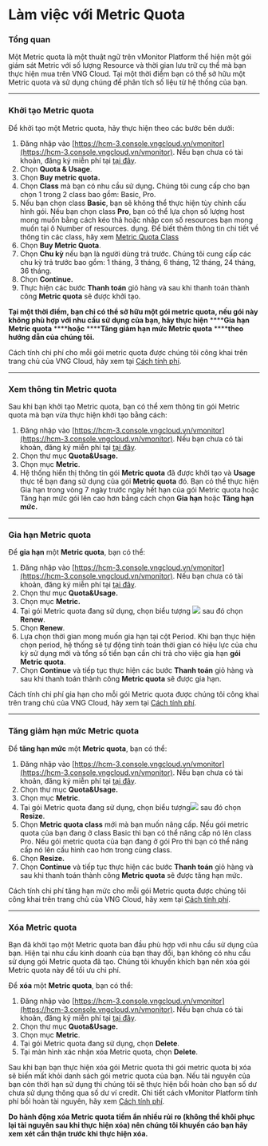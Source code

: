 # Làm việc với Metric Quota

### Tổng quan

Một Metric quota là một thuật ngữ trên vMonitor Platform thể hiện một gói giám sát Metric với số lượng Resource và thời gian lưu trữ cụ thể mà bạn thực hiện mua trên VNG Cloud. Tại một thời điểm bạn có thể sở hữu một Metric quota và sử dụng chúng để phân tích số liệu từ hệ thống của bạn.

***

### Khởi tạo Metric quota

Để khởi tạo một Metric quota, hãy thực hiện theo các bước bên dưới:

1. Đăng nhập vào [https://hcm-3.console.vngcloud.vn/vmonitor](https://hcm-3.console.vngcloud.vn/vmonitor). Nếu bạn chưa có tài khoản, đăng ký miễn phí tại [tại đây](https://register.vngcloud.vn/signup).
2. Chọn **Quota & Usage**.
3. Chọn **Buy metric quota.**
4. Chọn **Class** mà bạn có nhu cầu sử dụn&#x67;**.** Chúng tôi cung cấp cho bạn chọn 1 trong 2 class bao gồm: Basic, Pro.
5. Nếu bạn chọn class **Basic**, bạn sẽ không thể thực hiện tùy chỉnh cấu hình gói. Nếu bạn chọn class **Pro**, bạn có thể lựa chọn số lượng host mong muốn bằng cách kéo thả hoặc nhập con số resources bạn mong muốn tại ô Number of resources. dụng. Để biết thêm thông tin chi tiết về thông tin các class, hãy xem [Metric Quota Class](https://docs.vngcloud.vn/vng-cloud-document/vn/vmonitor-platform/vmonitor-platform-la-gi/vmonitor-platform-metric-la-gi/metric-quota-class)
6. Chọn **Buy Metric Quota**.
7. Chọn **Chu kỳ** nếu bạn là người dùng trả trước. Chúng tôi cung cấp các chu kỳ trả trước bao gồm: 1 tháng, 3 tháng, 6 tháng, 12 tháng, 24 tháng, 36 tháng.
8. Chọn **Continue.**
9. Thực hiện các bước **Thanh toán** giỏ hàng và sau khi thanh toán thành công **Metric quota** sẽ được khởi tạo.

**Tại một thời điểm, bạn chỉ có thể sở hữu một gói metric quota, nếu gói này không phù hợp với nhu cầu sử dụng của bạn, hãy thực hiện** ********Gia hạn Metric quota**** ******hoặc** ********Tăng giảm hạn mức Metric quota**** ******theo hướng dẫn của chúng tôi.**

Cách tính chi phí cho mỗi gói metric quota được chúng tôi công khai trên trang chủ của VNG Cloud, hãy xem tại [Cách tính phí](https://docs.vngcloud.vn/vng-cloud-document/vn/vmonitor-platform/cach-tinh-phi).

***

### Xem thông tin Metric quota

Sau khi bạn khởi tạo Metric quota, bạn có thể xem thông tin gói Metric quota mà bạn vừa thực hiện khởi tạo bằng cách: 

1. Đăng nhập vào [https://hcm-3.console.vngcloud.vn/vmonitor](https://hcm-3.console.vngcloud.vn/vmonitor). Nếu bạn chưa có tài khoản, đăng ký miễn phí tại [tại đây](https://register.vngcloud.vn/signup).
2. Chọn thư mục **Quota\&Usage.**
3. Chọn mục **Metric**.
4. Hệ thống hiển thị thông tin gói **Metric quota** đã được khởi tạo và **Usage** thực tế bạn đang sử dụng của gói **Metric quota** đó. Bạn có thể thực hiện Gia hạn trong vòng 7 ngày trước ngày hết hạn của gói Metric quota hoặc Tăng hạn mức gói lên cao hơn bằng cách chọn **Gia hạn** hoặc **Tăng hạn mức.** 

***

### Gia hạn Metric quota

Để **gia hạn** một **Metric quota**, bạn có thể: 

1. Đăng nhập vào [https://hcm-3.console.vngcloud.vn/vmonitor](https://hcm-3.console.vngcloud.vn/vmonitor). Nếu bạn chưa có tài khoản, đăng ký miễn phí tại [tại đây](https://register.vngcloud.vn/signup).
2. Chọn thư mục **Quota\&Usage.**
3. Chọn mục **Metric.**
4. Tại gói Metric quota đang sử dụng, chọn biểu tượng ![](http://docs.vngcloud.vn/download/thumbnails/49650622/image2024-2-28_22-39-59.png?version=1\&modificationDate=1709134800646\&api=v2) sau đó chọn **Renew**.
5. Chọn **Renew**.
6. Lựa chọn thời gian mong muốn gia hạn tại cột Period. Khi bạn thực hiện chọn period, hệ thống sẽ tự động tính toán thời gian có hiệu lực của chu kỳ sử dụng mới và tổng số tiền bạn cần chi trả cho việc gia hạn **gói Metric quota**.
7. Chọn **Continue** và tiếp tục thực hiện các bước **Thanh toán** giỏ hàng và sau khi thanh toán thành công **Metric quota** sẽ được gia hạn.

Cách tính chi phí gia hạn cho mỗi gói Metric quota được chúng tôi công khai trên trang chủ của VNG Cloud, hãy xem tại [Cách tính phí](https://docs.vngcloud.vn/vng-cloud-document/vn/vmonitor-platform/cach-tinh-phi).

***

### Tăng giảm hạn mức Metric quota

Để **tăng hạn mức** một **Metric quota**, bạn có thể: 

1. Đăng nhập vào [https://hcm-3.console.vngcloud.vn/vmonitor](https://hcm-3.console.vngcloud.vn/vmonitor). Nếu bạn chưa có tài khoản, đăng ký miễn phí tại [tại đây](https://register.vngcloud.vn/signup).
2. Chọn thư mục **Quota\&Usage.**
3. Chọn mục **Metric**.
4. Tại gói Metric quota đang sử dụng, chọn biểu tượng![](http://docs.vngcloud.vn/download/thumbnails/49650622/image2024-2-28_22-39-59.png?version=1\&modificationDate=1709134800646\&api=v2) sau đó chọn **Resize**.
5. Chọn **Metric quota class** mới mà bạn muốn nâng cấp. Nếu gói metric quota của bạn đang ở class Basic thì bạn có thể nâng cấp nó lên class Pro. Nếu gói metric quota của bạn đang ở gói Pro thì bạn có thể nâng cấp nó lên cấu hình cao hơn trong cùng class. 
6. Chọn **Resize.**
7. Chọn **Continue** và tiếp tục thực hiện các bước **Thanh toán** giỏ hàng và sau khi thanh toán thành công **Metric quota** sẽ được tăng hạn mức.

Cách tính chi phí tăng hạn mức cho mỗi gói Metric quota được chúng tôi công khai trên trang chủ của VNG Cloud, hãy xem tại [Cách tính phí](https://docs.vngcloud.vn/vng-cloud-document/vn/vmonitor-platform/cach-tinh-phi).

***

### Xóa Metric quota

Bạn đã khởi tạo một Metric quota ban đầu phù hợp với nhu cầu sử dụng của bạn. Hiện tại nhu cầu kinh doanh của bạn thay đổi, bạn không có nhu cầu sử dụng gói Metric quota đã tạo. Chúng tôi khuyến khích bạn nên xóa gói Metric quota này để tối ưu chi phí. 

Để **xóa** một **Metric quota**, bạn có thể: 

1. Đăng nhập vào [https://hcm-3.console.vngcloud.vn/vmonitor](https://hcm-3.console.vngcloud.vn/vmonitor). Nếu bạn chưa có tài khoản, đăng ký miễn phí tại [tại đây](https://register.vngcloud.vn/signup).
2. Chọn thư mục **Quota\&Usage.**
3. Chọn mục **Metric**.
4. Tại gói Metric quota đang sử dụng, chọn **Delete**.
5. Tại màn hình xác nhận xóa Metric quota, chọn **Delete**.

Sau khi bạn bạn thực hiện xóa gói Metric quota thì gói metric quota bị xóa sẽ biến mất khỏi danh sách gói metric quota của bạn. Nếu tài nguyên của bạn còn thời hạn sử dụng thì chúng tôi sẽ thực hiện bồi hoàn cho bạn số dư chưa sử dụng thông qua số dư ví credit. Chi tiết cách vMonitor Platform tính phí bồi hoàn tài nguyên, hãy xem [Cách tính phí](https://docs.vngcloud.vn/vng-cloud-document/vn/vmonitor-platform/cach-tinh-phi). 

**Do hành động xóa Metric quota tiềm ẩn nhiều rủi ro (không thể khôi phục lại tài nguyên sau khi thực hiện xóa) nên chúng tôi khuyến cáo bạn hãy xem xét cẩn thận trước khi thực hiện xóa.**
